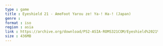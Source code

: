```yaml
---
type : game
title : Eyeshield 21 - AmeFoot Yarou ze! Ya-! Ha-! (Japan)
genre : 
format : iso
region : asia
link : https://archive.org/download/PS2-ASIA-ROMS321COM/Eyeshield%2021%20-%20AmeFoot%20Yarou%20ze%21%20Ya-%21%20Ha-%21%20%28Japan%29.7z
size : 436MB
---
```

